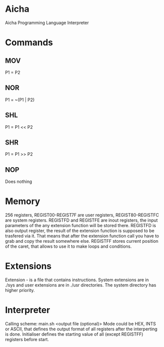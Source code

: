 # Aicha
Aicha Programming Language Interpreter

# Commands

## MOV <p1> <p2>
P1 = P2

## NOR <p1> <p2>
P1 = ~(P1 | P2)

## SHL <p1> <p2>
P1 = P1 << P2

## SHR <p1> <p2>
P1 = P1 >> P2

## NOP
Does nothing

# Memory
256 registers, REGIST00-REGIST7F are user registers, REGIST80-REGISTFC are system registers. REGISTFD and REGISTFE are inout registers, the input parameters of the any extension function will be stored there. REGISTFD is also output register, the result of the extension function is supposed to be trasfered via it. That means that after the extension function call you have to grab and copy the result somewhere else. REGISTFF stores current position of the caret, that allows to use it to make loops and conditions.

# Extensions
Extension - is a file that contains instructions. System extensions are in ./sys and user extensions are in ./usr directories. The system directory has higher priority.

# Interpreter
Calling scheme: main.sh <file to process> <mode> <output file (optional)> <initialiser>
Mode could be HEX, INTS or ASCII, that defines the output format of all registers after the interperting is done. Initialiser defines the starting value of all (except REGISTFF) registers before start.
